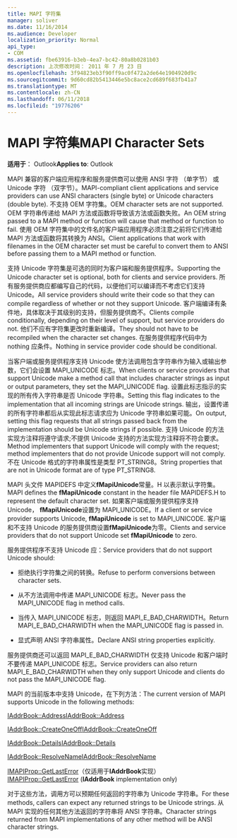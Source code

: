 ```yaml
---
title: MAPI 字符集
manager: soliver
ms.date: 11/16/2014
ms.audience: Developer
localization_priority: Normal
api_type:
- COM
ms.assetid: fbe63916-b3eb-4ea7-bc42-80a8b0281b03
description: 上次修改时间： 2011 年 7 月 23 日
ms.openlocfilehash: 3f94823eb3f90ff9ac0f472a2de64e1904920d9c
ms.sourcegitcommit: 9d60cd82b5413446e5bc8ace2cd689f683fb41a7
ms.translationtype: MT
ms.contentlocale: zh-CN
ms.lasthandoff: 06/11/2018
ms.locfileid: "19776206"
---
```

# <a name="mapi-character-sets"></a><span data-ttu-id="4f958-103">MAPI 字符集</span><span class="sxs-lookup"><span data-stu-id="4f958-103">MAPI Character Sets</span></span>

  
  
<span data-ttu-id="4f958-104">**适用于**： Outlook</span><span class="sxs-lookup"><span data-stu-id="4f958-104">**Applies to**: Outlook</span></span> 
  
<span data-ttu-id="4f958-105">MAPI 兼容的客户端应用程序和服务提供商可以使用 ANSI 字符 （单字节） 或 Unicode 字符 （双字节）。</span><span class="sxs-lookup"><span data-stu-id="4f958-105">MAPI-compliant client applications and service providers can use ANSI characters (single byte) or Unicode characters (double byte).</span></span> <span data-ttu-id="4f958-106">不支持 OEM 字符集。</span><span class="sxs-lookup"><span data-stu-id="4f958-106">OEM character sets are not supported.</span></span> <span data-ttu-id="4f958-107">OEM 字符串传递给 MAPI 方法或函数将导致该方法或函数失败。</span><span class="sxs-lookup"><span data-stu-id="4f958-107">An OEM string passed to a MAPI method or function will cause that method or function to fail.</span></span> <span data-ttu-id="4f958-108">使用 OEM 字符集中的文件名的客户端应用程序必须注意之前将它们传递给 MAPI 方法或函数将其转换为 ANSI。</span><span class="sxs-lookup"><span data-stu-id="4f958-108">Client applications that work with filenames in the OEM character set must be careful to convert them to ANSI before passing them to a MAPI method or function.</span></span>
  
<span data-ttu-id="4f958-109">支持 Unicode 字符集是可选的同时为客户端和服务提供程序。</span><span class="sxs-lookup"><span data-stu-id="4f958-109">Supporting the Unicode character set is optional, both for clients and service providers.</span></span> <span data-ttu-id="4f958-110">所有服务提供商应都编写自己的代码，以便他们可以编译而不考虑它们支持 Unicode。</span><span class="sxs-lookup"><span data-stu-id="4f958-110">All service providers should write their code so that they can compile regardless of whether or not they support Unicode.</span></span> <span data-ttu-id="4f958-111">客户端编译有条件地，具体取决于其级别的支持，但服务提供商不。</span><span class="sxs-lookup"><span data-stu-id="4f958-111">Clients compile conditionally, depending on their level of support, but service providers do not.</span></span> <span data-ttu-id="4f958-112">他们不应有字符集更改时重新编译。</span><span class="sxs-lookup"><span data-stu-id="4f958-112">They should not have to be recompiled when the character set changes.</span></span> <span data-ttu-id="4f958-113">在服务提供程序代码中为 nothing 应条件。</span><span class="sxs-lookup"><span data-stu-id="4f958-113">Nothing in service provider code should be conditional.</span></span> 
  
<span data-ttu-id="4f958-114">当客户端或服务提供程序支持 Unicode 使方法调用包含字符串作为输入或输出参数，它们会设置 MAPI_UNICODE 标志。</span><span class="sxs-lookup"><span data-stu-id="4f958-114">When clients or service providers that support Unicode make a method call that includes character strings as input or output parameters, they set the MAPI_UNICODE flag.</span></span> <span data-ttu-id="4f958-115">设置此标志指示的实现的所有传入字符串是否 Unicode 字符串。</span><span class="sxs-lookup"><span data-stu-id="4f958-115">Setting this flag indicates to the implementation that all incoming strings are Unicode strings.</span></span> <span data-ttu-id="4f958-116">输出，设置传递的所有字符串都后从实现此标志请求应为 Unicode 字符串如果可能。</span><span class="sxs-lookup"><span data-stu-id="4f958-116">On output, setting this flag requests that all strings passed back from the implementation should be Unicode strings if possible.</span></span> <span data-ttu-id="4f958-117">支持 Unicode 的方法实现方注释将遵守请求;不提供 Unicode 支持的方法实现方注释将不符合要求。</span><span class="sxs-lookup"><span data-stu-id="4f958-117">Method implementers that support Unicode will comply with the request; method implementers that do not provide Unicode support will not comply.</span></span> <span data-ttu-id="4f958-118">不在 Unicode 格式的字符串属性是类型 PT_STRING8。</span><span class="sxs-lookup"><span data-stu-id="4f958-118">String properties that are not in Unicode format are of type PT_STRING8.</span></span>
  
<span data-ttu-id="4f958-119">MAPI 头文件 MAPIDEFS 中定义**fMapiUnicode**常量。H 以表示默认字符集。</span><span class="sxs-lookup"><span data-stu-id="4f958-119">MAPI defines the **fMapiUnicode** constant in the header file MAPIDEFS.H to represent the default character set.</span></span> <span data-ttu-id="4f958-120">如果客户端或服务提供程序支持 Unicode， **fMapiUnicode**设置为 MAPI_UNICODE。</span><span class="sxs-lookup"><span data-stu-id="4f958-120">If a client or service provider supports Unicode, **fMapiUnicode** is set to MAPI_UNICODE.</span></span> <span data-ttu-id="4f958-121">客户端和不支持 Unicode 的服务提供商设置**fMapiUnicode**为零。</span><span class="sxs-lookup"><span data-stu-id="4f958-121">Clients and service providers that do not support Unicode set **fMapiUnicode** to zero.</span></span> 
  
<span data-ttu-id="4f958-122">服务提供程序不支持 Unicode 应：</span><span class="sxs-lookup"><span data-stu-id="4f958-122">Service providers that do not support Unicode should:</span></span>
  
- <span data-ttu-id="4f958-123">拒绝执行字符集之间的转换。</span><span class="sxs-lookup"><span data-stu-id="4f958-123">Refuse to perform conversions between character sets.</span></span>
    
- <span data-ttu-id="4f958-124">从不方法调用中传递 MAPI_UNICODE 标志。</span><span class="sxs-lookup"><span data-stu-id="4f958-124">Never pass the MAPI_UNICODE flag in method calls.</span></span>
    
- <span data-ttu-id="4f958-125">当传入 MAPI_UNICODE 标志，则返回 MAPI_E_BAD_CHARWIDTH。</span><span class="sxs-lookup"><span data-stu-id="4f958-125">Return MAPI_E_BAD_CHARWIDTH when the MAPI_UNICODE flag is passed in.</span></span>
    
- <span data-ttu-id="4f958-126">显式声明 ANSI 字符串属性。</span><span class="sxs-lookup"><span data-stu-id="4f958-126">Declare ANSI string properties explicitly.</span></span> 
    
<span data-ttu-id="4f958-127">服务提供商还可以返回 MAPI_E_BAD_CHARWIDTH 仅支持 Unicode 和客户端时不要传递 MAPI_UNICODE 标志。</span><span class="sxs-lookup"><span data-stu-id="4f958-127">Service providers can also return MAPI_E_BAD_CHARWIDTH when they only support Unicode and clients do not pass the MAPI_UNICODE flag.</span></span> 
  
 <span data-ttu-id="4f958-128">MAPI 的当前版本中支持 Unicode，在下列方法：</span><span class="sxs-lookup"><span data-stu-id="4f958-128">The current version of MAPI supports Unicode in the following methods:</span></span> 
  
[<span data-ttu-id="4f958-129">IAddrBook::Address</span><span class="sxs-lookup"><span data-stu-id="4f958-129">IAddrBook::Address</span></span>](iaddrbook-address.md)
  
[<span data-ttu-id="4f958-130">IAddrBook::CreateOneOff</span><span class="sxs-lookup"><span data-stu-id="4f958-130">IAddrBook::CreateOneOff</span></span>](iaddrbook-createoneoff.md)
  
[<span data-ttu-id="4f958-131">IAddrBook::Details</span><span class="sxs-lookup"><span data-stu-id="4f958-131">IAddrBook::Details</span></span>](iaddrbook-details.md)
  
[<span data-ttu-id="4f958-132">IAddrBook::ResolveName</span><span class="sxs-lookup"><span data-stu-id="4f958-132">IAddrBook::ResolveName</span></span>](iaddrbook-resolvename.md)
  
<span data-ttu-id="4f958-133">[IMAPIProp::GetLastError](imapiprop-getlasterror.md)（仅适用于**IAddrBook**实现）</span><span class="sxs-lookup"><span data-stu-id="4f958-133">[IMAPIProp::GetLastError](imapiprop-getlasterror.md) (**IAddrBook** implementation only)</span></span> 
  
<span data-ttu-id="4f958-134">对于这些方法，调用方可以预期任何返回的字符串为 Unicode 字符串。</span><span class="sxs-lookup"><span data-stu-id="4f958-134">For these methods, callers can expect any returned strings to be Unicode strings.</span></span> <span data-ttu-id="4f958-135">从 MAPI 实现的任何其他方法返回的字符串将 ANSI 字符串。</span><span class="sxs-lookup"><span data-stu-id="4f958-135">Character strings returned from MAPI implementations of any other method will be ANSI character strings.</span></span>
  

